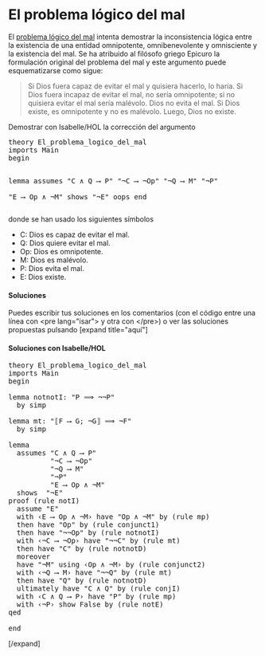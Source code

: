 # El problema lógico del mal

El [problema lógico​ del mal](http://bit.ly/38nY9fN) intenta demostrar la inconsistencia lógica entre la existencia de una entidad omnipotente, omnibenevolente y omnisciente y la existencia del mal. Se ha atribuido al filósofo griego Epicuro la formulación original del problema del mal y este argumento puede esquematizarse como sigue:
<blockquote>
Si Dios fuera capaz de evitar el mal y quisiera hacerlo, lo haría. Si Dios fuera incapaz de evitar el mal, no sería omnipotente; si no quisiera evitar el mal sería malévolo. Dios no evita el mal. Si Dios existe, es omnipotente y no es malévolo. Luego, Dios no existe.
</blockquote>
Demostrar con Isabelle/HOL la corrección del argumento
<pre lang="isar">
theory El_problema_logico_del_mal
imports Main
begin

lemma
  assumes "C ∧ Q ⟶ P" 
          "¬C ⟶ ¬Op" 
          "¬Q ⟶ M" 
          "¬P"  
          "E ⟶ Op ∧ ¬M"
  shows  "¬E"
  oops
end
</pre>
donde se han usado los siguientes símbolos

+ C:  Dios es capaz de evitar el mal.
+ Q:  Dios quiere evitar el mal.
+ Op: Dios es omnipotente.
+ M:  Dios es malévolo.
+ P:  Dios evita el mal.
+ E:  Dios existe.

<h4>Soluciones</h4>

Puedes escribir tus soluciones en los comentarios (con el código entre una línea con &#60;pre lang=&quot;isar&quot;&#62; y otra con &#60;/pre&#62;) o ver las soluciones propuestas pulsando [expand title="aquí"]

<h4>Soluciones con Isabelle/HOL</h4>

<pre lang="isar">
theory El_problema_logico_del_mal
imports Main
begin

lemma notnotI: "P ⟹ ¬¬P"
  by simp

lemma mt: "⟦F ⟶ G; ¬G⟧ ⟹ ¬F"
  by simp

lemma
  assumes "C ∧ Q ⟶ P" 
          "¬C ⟶ ¬Op" 
          "¬Q ⟶ M" 
          "¬P"  
          "E ⟶ Op ∧ ¬M"
  shows  "¬E"
proof (rule notI)
  assume "E"
  with ‹E ⟶ Op ∧ ¬M› have "Op ∧ ¬M" by (rule mp)
  then have "Op" by (rule conjunct1)
  then have "¬¬Op" by (rule notnotI)
  with ‹¬C ⟶ ¬Op› have "¬¬C" by (rule mt) 
  then have "C" by (rule notnotD)
  moreover
  have "¬M" using ‹Op ∧ ¬M› by (rule conjunct2)
  with ‹¬Q ⟶ M› have "¬¬Q" by (rule mt)
  then have "Q" by (rule notnotD)
  ultimately have "C ∧ Q" by (rule conjI)
  with ‹C ∧ Q ⟶ P› have "P" by (rule mp)
  with ‹¬P› show False by (rule notE)
qed

end
</pre>
[/expand]
